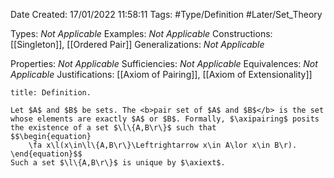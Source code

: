 <div class="topSpace"></div>

Date Created: 17/01/2022 11:58:11
Tags: #Type/Definition #Later/Set_Theory

Types: <i>Not Applicable</i>
Examples: <i>Not Applicable</i> 
Constructions: [[Singleton]], [[Ordered Pair]]
Generalizations: <i>Not Applicable</i>

Properties: <i>Not Applicable</i>
Sufficiencies: <i>Not Applicable</i>
Equivalences: <i>Not Applicable</i>
Justifications: [[Axiom of Pairing]], [[Axiom of Extensionality]]

``` ad-Definition
title: Definition.

Let $A$ and $B$ be sets. The <b>pair set of $A$ and $B$</b> is the set whose elements are exactly $A$ or $B$. Formally, $\axipairing$ posits the existence of a set $\l\{A,B\r\}$ such that
$$\begin{equation}
    \fa x\l(x\in\l\{A,B\r\}\Leftrightarrow x\in A\lor x\in B\r).
\end{equation}$$
Such a set $\l\{A,B\r\}$ is unique by $\axiext$.

```
